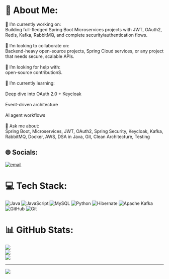 # 💫 About Me:
🔭 I’m currently working on:<br>Building full-fledged Spring Boot Microservices projects with JWT, OAuth2, Redis, Kafka, RabbitMQ, and complete security/authentication flows.<br><br>👯 I’m looking to collaborate on:<br>Backend-heavy open-source projects, Spring Cloud services, or any project that needs secure, scalable APIs.<br><br>🤝 I’m looking for help with:<br>open-source contributionS.<br><br>🌱 I’m currently learning:<br><br>Deep dive into OAuth 2.0 + Keycloak<br><br>Event-driven architecture<br><br>AI agent workflows <br><br>💬 Ask me about:<br>Spring Boot, Microservices, JWT, OAuth2, Spring Security, Keycloak, Kafka, RabbitMQ, Docker, AWS, DSA in Java, Git, Clean Architecture, Testing


## 🌐 Socials:
[![email](https://img.shields.io/badge/Email-D14836?logo=gmail&logoColor=white)](mailto:ravindrasinghnegi68@gmail.com) 

# 💻 Tech Stack:
![Java](https://img.shields.io/badge/java-%23ED8B00.svg?style=for-the-badge&logo=openjdk&logoColor=white) ![JavaScript](https://img.shields.io/badge/javascript-%23323330.svg?style=for-the-badge&logo=javascript&logoColor=%23F7DF1E) ![MySQL](https://img.shields.io/badge/mysql-4479A1.svg?style=for-the-badge&logo=mysql&logoColor=white) ![Python](https://img.shields.io/badge/python-3670A0?style=for-the-badge&logo=python&logoColor=ffdd54) ![Hibernate](https://img.shields.io/badge/Hibernate-59666C?style=for-the-badge&logo=Hibernate&logoColor=white) ![Apache Kafka](https://img.shields.io/badge/Apache%20Kafka-000?style=for-the-badge&logo=apachekafka) ![GitHub](https://img.shields.io/badge/github-%23121011.svg?style=for-the-badge&logo=github&logoColor=white) ![Git](https://img.shields.io/badge/git-%23F05033.svg?style=for-the-badge&logo=git&logoColor=white)
# 📊 GitHub Stats:
![](https://github-readme-stats.vercel.app/api?username=RAVINDRA-NEGI&theme=dark&hide_border=false&include_all_commits=false&count_private=false)<br/>
![](https://nirzak-streak-stats.vercel.app/?user=RAVINDRA-NEGI&theme=dark&hide_border=false)<br/>
![](https://github-readme-stats.vercel.app/api/top-langs/?username=RAVINDRA-NEGI&theme=dark&hide_border=false&include_all_commits=false&count_private=false&layout=compact)

---
[![](https://visitcount.itsvg.in/api?id=RAVINDRA-NEGI&icon=0&color=0)](https://visitcount.itsvg.in)

<!-- Proudly created with GPRM ( https://gprm.itsvg.in ) -->
